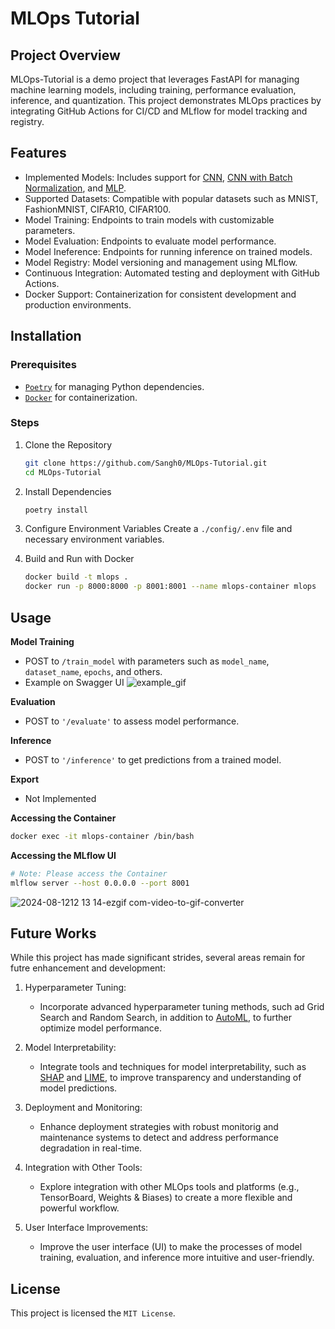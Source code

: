 # MLOps Tutorial

## Project Overview

MLOps-Tutorial is a demo project that leverages FastAPI for managing machine learning models, including training, performance evaluation, inference, and quantization. This project demonstrates MLOps practices by integrating GitHub Actions for CI/CD and MLflow for model tracking and registry.

## Features

- Implemented Models: Includes support for [CNN](https://github.com/Sangh0/MLOps-Tutorial/blob/main/models/cnn.py), [CNN with Batch Normalization](https://github.com/Sangh0/MLOps-Tutorial/blob/main/models/cnn_with_bn.py), and [MLP](https://github.com/Sangh0/MLOps-Tutorial/blob/main/models/mlp.py).
- Supported Datasets: Compatible with popular datasets such as MNIST, FashionMNIST, CIFAR10, CIFAR100.
- Model Training: Endpoints to train models with customizable parameters.
- Model Evaluation: Endpoints to evaluate model performance.
- Model Ineference: Endpoints for running inference on trained models.
- Model Registry: Model versioning and management using MLflow.
- Continuous Integration: Automated testing and deployment with GitHub Actions.
- Docker Support: Containerization for consistent development and production environments.

## Installation

### Prerequisites

- [`Poetry`](https://python-poetry.org) for managing Python dependencies.
- [`Docker`](https://www.docker.com/) for containerization.

### Steps

1. Clone the Repository

   ```bash
   git clone https://github.com/Sangh0/MLOps-Tutorial.git
   cd MLOps-Tutorial 
   ```
2. Install Dependencies

   ```bash
   poetry install
   ```
3. Configure Environment Variables
   Create a `./config/.env` file and necessary environment variables.
4. Build and Run with Docker

   ```bash
   docker build -t mlops .
   docker run -p 8000:8000 -p 8001:8001 --name mlops-container mlops
   ```

## Usage

**Model Training**

- POST to `/train_model` with parameters such as `model_name`, `dataset_name`, `epochs`, and others.
- Example on Swagger UI
  ![example_gif](https://github.com/user-attachments/assets/244a2ed7-df81-44ce-996f-6771c9bc7d7d)

**Evaluation**

- POST to `'/evaluate'` to assess model performance.

**Inference**

- POST to `'/inference'` to get predictions from a trained model.

**Export**

- Not Implemented

**Accessing the Container**
   ```bash     
   docker exec -it mlops-container /bin/bash
   ```

**Accessing the MLflow UI**
   ```bash
   # Note: Please access the Container
   mlflow server --host 0.0.0.0 --port 8001
   ```
   ![2024-08-1212 13 14-ezgif com-video-to-gif-converter](https://github.com/user-attachments/assets/17553652-e9a6-430f-83f4-2153ae550afe)

## Future Works
While this project has made significant strides, several areas remain for futre enhancement and development:
1. Hyperparameter Tuning:
    - Incorporate advanced hyperparameter tuning methods, such ad Grid Search and Random Search, in addition to [AutoML](https://cloud.google.com/automl?hl=en), to further optimize model performance.

2. Model Interpretability:
    - Integrate tools and techniques for model interpretability, such as [SHAP](https://shap.readthedocs.io/en/latest/) and [LIME](https://github.com/marcotcr/lime), to improve transparency and understanding of model predictions.

3. Deployment and Monitoring:
    - Enhance deployment strategies with robust monitorig and maintenance systems to detect and address performance degradation in real-time.

4. Integration with Other Tools:
    - Explore integration with other MLOps tools and platforms (e.g., TensorBoard, Weights & Biases) to create a more flexible and powerful workflow.

5. User Interface Improvements:
    - Improve the user interface (UI) to make the processes of model training, evaluation, and inference more intuitive and user-friendly.

## License

This project is licensed the `MIT License`.
